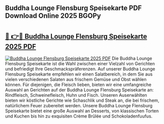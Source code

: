 ## Buddha Lounge Flensburg Speisekarte PDF Download Online 2025 BGOPy

# <h2><a href="http://gc71m3o.nevu.top/?p=Buddha+Lounge+Flensburg+Speisekarte">🔗 👉🔴 Buddha Lounge Flensburg Speisekarte 2025 PDF</a></h2>

[![Buddha Lounge Flensburg Speisekarte 2025 PDF](https://i.imgur.com/dBaPXMq.png)](http://gc71m3o.nevu.top/?p=Buddha+Lounge+Flensburg+Speisekarte)
Die Buddha Lounge Flensburg Speisekarte ist die Wahl zwischen einer Vielzahl von Gerichten und befriedigt Ihre Geschmackspräferenzen. Auf unserer Buddha Lounge Flensburg Speisekarte empfehlen wir einen Salatbereich, in dem Sie aus vielen verschiedenen Salaten aus frischem Gemüse und Obst wählen können. Für diejenigen, die Fleisch lieben, bieten wir eine umfangreiche Auswahl an Gerichten auf der Buddha Lounge Flensburg Speisekarte an: Rindfleisch, Schweinefleisch, Huhn und Fisch. Unseren Auserwählten bieten wir köstliche Gerichte wie Schaschlik und Steak an, die bei frischem, natürlichem Feuer zubereitet werden. Unsere Buddha Lounge Flensburg Speisekarte bietet eine große Auswahl an Desserts, von klassischen Torten und Kuchen bis hin zu exquisiten Crème Brûlée und Schokoladenfuufus.
